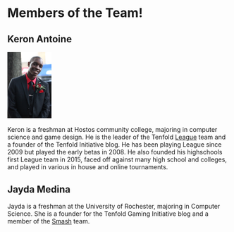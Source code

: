 # __Members of the Team!__
## Keron Antoine 
<img src="https://github.com/tenfoldgaming/pictures/blob/master/keron.jpg" width="100">

Keron is a freshman at Hostos community college, majoring in computer science and game design. He is the leader of the Tenfold [League](http://leagueoflegends.wikia.com/wiki/League_of_Legends) team and a founder of the Tenfold Initiative blog. He has been playing League since 2009 but played the early betas in 2008. He also founded his highschools first League team in 2015, faced off against many high school and colleges, and played in various in house and online tournaments. 


## Jayda Medina 
Jayda is a freshman at the University of Rochester, majoring in Computer Science. She is a founder for the Tenfold Gaming Initiative blog and a member of the [Smash](https://en.wikipedia.org/wiki/Super_Smash_Bros.) team.
 

